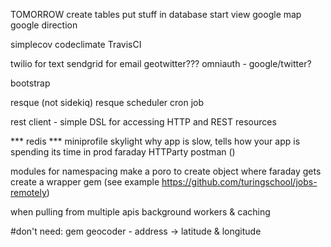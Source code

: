 TOMORROW
  create tables
  put stuff in database
  start view
  google map
  google direction

simplecov
codeclimate
TravisCI

twilio for text
sendgrid for email
geotwitter???
omniauth - google/twitter?

bootstrap

resque (not sidekiq)
resque scheduler
cron job

rest client - simple DSL for accessing HTTP and REST resources


*** redis ***
miniprofile
skylight
  why app is slow, tells how your app is spending its time in prod
faraday
HTTParty
postman ()

modules for namespacing
make a poro to create object where faraday gets
create a wrapper gem (see example https://github.com/turingschool/jobs-remotely)

when pulling from multiple apis
  background workers & caching

#don't need: gem geocoder - address -> latitude & longitude
